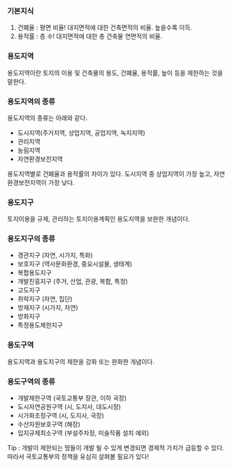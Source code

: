 ### 기본지식

1. 건폐율 : 평면 비율! 대지면적에 대한 건축면적의 비율. 높을수록 이득.
2. 용적률 : 층 수! 대지면적에 대한 총 건축물 연면적의 비율.

### 용도지역

용도지역이란 토지의 이용 및 건축물의 용도, 건폐율, 용적률, 높이 등을 제한하는 것을 말한다.

### 용도지역의 종류

용도지역의 종류는 아래와 같다. 

- 도시지역(주거지역, 상업지역, 공업지역, 녹지지역) 
- 관리지역 
- 농림지역 
- 자연환경보전지역

용도지역별로 건폐율과 용적률의 차이가 있다. 도시지역 중 상업지역이 가장 높고, 자연환경보전지역이 가장 낮다.

### 용도지구

토지이용을 규제, 관리하는 토지이용계획인 용도지역을 보완한 개념이다.

### 용도지구의 종류

- 경관지구 (자연, 시가지, 특화)
- 보호지구 (역사문화환경, 중요시설물, 생태계)
- 복합용도지구
- 개발진흥지구 (주거, 산업, 관광, 복합, 특정)
- 고도지구
- 취락지구 (자연, 집단)
- 방재지구 (시가지, 자연)
- 방화지구
- 특정용도제한지구

### 용도구역

용도지역과 용도지구의 제한을 강화 또는 완화한 개념이다.

### 용도구역의 종류

- 개발제한구역 (국토교통부 장관, 이하 국장)
- 도시자연공원구역 (시, 도지사, 대도시장)
- 시가화조정구역 (시, 도지사, 국장)
- 수산자원보호구역 (해장)
- 입지규제최소구역 (부설주차장, 미술작품 설치 예외)

Tip : 개발이 제한되는 땅들이 개발 될 수 있게 변경되면 경제적 가치가 급등할 수 있다. 따라서 국토교통부의 정책을 유심히 살펴볼 필요가 있다!
